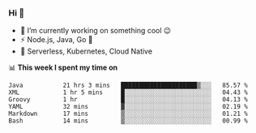 ### Hi 👋

<!--
**nodejh/nodejh** is a ✨ _special_ ✨ repository because its `README.md` (this file) appears on your GitHub profile.

Here are some ideas to get you started:

- 🔭 I’m currently working on ...
- 🌱 I’m currently learning ...
- 👯 I’m looking to collaborate on ...
- 🤔 I’m looking for help with ...
- 💬 Ask me about ...
- 📫 How to reach me: ...
- 😄 Pronouns: ...
- ⚡ Fun fact: ...
-->

- 🔭 I’m currently working on something cool :wink:
- ⚡ Node.js, Java, Go :thought_balloon:
- 🤖 Serverless, Kubernetes, Cloud Native

📊 **This week I spent my time on**

<!--START_SECTION:waka-->

```text
Java           21 hrs 3 mins   █████████████████████▒░░░   85.57 %
XML            1 hr 5 mins     █░░░░░░░░░░░░░░░░░░░░░░░░   04.43 %
Groovy         1 hr            █░░░░░░░░░░░░░░░░░░░░░░░░   04.13 %
YAML           32 mins         ▓░░░░░░░░░░░░░░░░░░░░░░░░   02.19 %
Markdown       17 mins         ▒░░░░░░░░░░░░░░░░░░░░░░░░   01.21 %
Bash           14 mins         ▒░░░░░░░░░░░░░░░░░░░░░░░░   00.99 %
```

<!--END_SECTION:waka-->


<!--
:traffic_light: **Visitors**

![visitors](https://visitor-badge.glitch.me/badge?page_id=nodejh.nodejh)
-->
